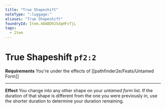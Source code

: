 ```yaml
---
title: "True Shapeshift"
noteType: ":luggage:"
aliases: "True Shapeshift"
foundryId: Item.48ABD925dqHFvTjL
tags:
  - Item
---
```


# True Shapeshift `pf2:2`

**Requirements** You're under the effects of [[pathfinder2e/Feats/Untamed Form]]

* * *

**Effect** You change into any other shape on your _untamed form_ list. If the duration of that shape is different from the one you were previously in, use the shorter duration to determine your duration remaining.
